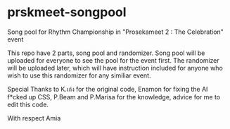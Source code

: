 # prskmeet-songpool
Song pool for Rhythm Championship in "Prosekameet 2 : The Celebration" event

This repo have 2 parts, song pool and randomizer.
Song pool will be uploaded for everyone to see the pool for the event first.
The randomizer will be uploaded later, which will have instruction included for anyone who wish to use this randomizer for any similiar event.

Special Thanks to K.เก่ง for the original code, Enamon for fixing the AI f*cked up CSS, P.Beam and P.Marisa for the knowledge, advice for me to edit this code.

With respect
Amia
